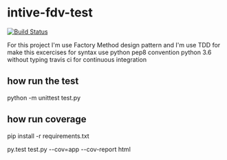 # intive-fdv-test

[![Build Status](https://travis-ci.org/TheCraftsmen/intive-fdv-test.svg?branch=master)](https://travis-ci.org/TheCraftsmen/intive-fdv-test)

For this project I'm use Factory Method design pattern
and I'm use TDD for make this excercises
for syntax use python pep8 convention
python 3.6 without typing
travis ci for continuous integration


## how run the test

python -m unittest test.py


## how run coverage

pip install -r requirements.txt

py.test test.py --cov=app --cov-report html

